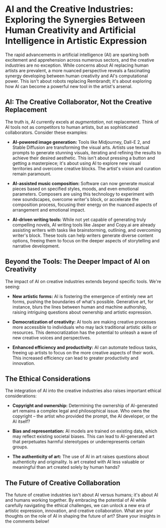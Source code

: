 # AI and the Creative Industries: Exploring the Synergies Between Human Creativity and Artificial Intelligence in Artistic Expression

The rapid advancements in artificial intelligence (AI) are sparking both excitement and apprehension across numerous sectors, and the creative industries are no exception.  While concerns about AI replacing human artists are prevalent, a more nuanced perspective reveals a fascinating synergy developing between human creativity and AI's computational power.  This isn't about robots replacing Rembrandt; it's about exploring how AI can become a powerful new tool in the artist's arsenal.

## AI:  The Creative Collaborator, Not the Creative Replacement

The truth is, AI currently excels at *augmentation*, not replacement.  Think of AI tools not as competitors to human artists, but as sophisticated collaborators.  Consider these examples:

* **AI-powered image generation:** Tools like Midjourney, Dall-E 2, and Stable Diffusion are transforming the visual arts.  Artists use textual prompts to generate stunning visuals, iterating and refining the results to achieve their desired aesthetic.  This isn't about pressing a button and getting a masterpiece; it's about using AI to explore new visual territories and overcome creative blocks.  The artist's vision and curation remain paramount.

* **AI-assisted music composition:**  Software can now generate musical pieces based on specified styles, moods, and even emotional parameters.  Composers are using this technology to experiment with new soundscapes, overcome writer's block, or accelerate the composition process, focusing their energy on the nuanced aspects of arrangement and emotional impact.

* **AI-driven writing tools:**  While not yet capable of generating truly compelling novels, AI writing tools like Jasper and Copy.ai are already assisting writers with tasks like brainstorming, outlining, and overcoming writer's block.  These tools can help writers generate diverse content options, freeing them to focus on the deeper aspects of storytelling and narrative development.


## Beyond the Tools:  The Deeper Impact of AI on Creativity

The impact of AI on creative industries extends beyond specific tools.  We're seeing:

* **New artistic forms:**  AI is fostering the emergence of entirely new art forms, pushing the boundaries of what's possible.  Generative art, for instance, blurs the lines between human and machine authorship, raising intriguing questions about ownership and artistic expression.

* **Democratization of creativity:**  AI tools are making creative processes more accessible to individuals who may lack traditional artistic skills or resources.  This democratization has the potential to unleash a wave of new creative voices and perspectives.

* **Enhanced efficiency and productivity:**  AI can automate tedious tasks, freeing up artists to focus on the more creative aspects of their work.  This increased efficiency can lead to greater productivity and innovation.


## The Ethical Considerations

The integration of AI into the creative industries also raises important ethical considerations:

* **Copyright and ownership:**  Determining the ownership of AI-generated art remains a complex legal and philosophical issue.  Who owns the copyright – the artist who provided the prompt, the AI developer, or the AI itself?

* **Bias and representation:**  AI models are trained on existing data, which may reflect existing societal biases.  This can lead to AI-generated art that perpetuates harmful stereotypes or underrepresents certain groups.

* **The authenticity of art:**  The use of AI in art raises questions about authenticity and originality.  Is art created with AI less valuable or meaningful than art created solely by human hands?


## The Future of Creative Collaboration

The future of creative industries isn't about AI versus humans; it's about AI and humans working together.  By embracing the potential of AI while carefully navigating the ethical challenges, we can unlock a new era of artistic expression, innovation, and creative collaboration.  What are your thoughts on the role of AI in shaping the future of art?  Share your insights in the comments below!
